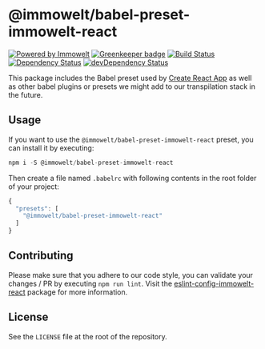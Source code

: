 # @immowelt/babel-preset-immowelt-react

[![Powered by Immowelt](https://img.shields.io/badge/powered%20by-immowelt-yellow.svg?colorB=ffb200)](https://stackshare.io/immowelt-group/)
[![Greenkeeper badge](https://badges.greenkeeper.io/ImmoweltGroup/babel-preset-immowelt-react.svg)](https://greenkeeper.io/)
[![Build Status](https://travis-ci.org/ImmoweltGroup/babel-preset-immowelt-react.svg?branch=master)](https://travis-ci.org/ImmoweltGroup/babel-preset-immowelt-react)
[![Dependency Status](https://david-dm.org/ImmoweltGroup/babel-preset-immowelt-react.svg)](https://david-dm.org/ImmoweltGroup/babel-preset-immowelt-react)
[![devDependency Status](https://david-dm.org/ImmoweltGroup/babel-preset-immowelt-react/dev-status.svg)](https://david-dm.org/ImmoweltGroup/babel-preset-immowelt-react#info=devDependencies&view=table)

This package includes the Babel preset used by [Create React App](https://github.com/facebookincubator/create-react-app) as well as other babel plugins or presets we might add to our transpilation stack in the future.

## Usage
If you want to use the `@immowelt/babel-preset-immowelt-react` preset, you can install it by executing:
```js
npm i -S @immowelt/babel-preset-immowelt-react
```

Then create a file named `.babelrc` with following contents in the root folder of your project:

```js
{
  "presets": [
    "@immowelt/babel-preset-immowelt-react"
  ]
}
```

## Contributing
Please make sure that you adhere to our code style, you can validate your changes / PR by executing `npm run lint`.
Visit the [eslint-config-immowelt-react](https://github.com/ImmoweltGroup/eslint-config-immowelt-react) package for more information.

## License
See the `LICENSE` file at the root of the repository.

